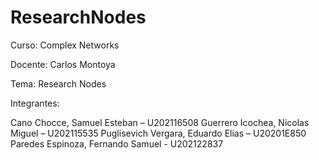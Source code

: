 # ResearchNodes

Curso: Complex Networks

Docente: Carlos Montoya

Tema: Research Nodes

Integrantes:

Cano Chocce, Samuel Esteban – U202116508
Guerrero Icochea, Nicolas Miguel – U202115535
Puglisevich Vergara, Eduardo Elias – U20201E850
Paredes Espinoza, Fernando Samuel - U202122837
